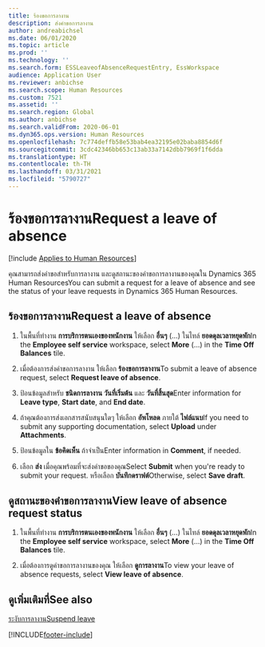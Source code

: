```yaml
---
title: ร้องขอการลางาน
description: ส่งคำขอการลางาน
author: andreabichsel
ms.date: 06/01/2020
ms.topic: article
ms.prod: ''
ms.technology: ''
ms.search.form: ESSLeaveofAbsenceRequestEntry, EssWorkspace
audience: Application User
ms.reviewer: anbichse
ms.search.scope: Human Resources
ms.custom: 7521
ms.assetid: ''
ms.search.region: Global
ms.author: anbichse
ms.search.validFrom: 2020-06-01
ms.dyn365.ops.version: Human Resources
ms.openlocfilehash: 7c774deffb58e53bab4ea32195e02baba8854d6f
ms.sourcegitcommit: 3cdc42346bb653c13ab33a7142dbb7969f1f6dda
ms.translationtype: HT
ms.contentlocale: th-TH
ms.lasthandoff: 03/31/2021
ms.locfileid: "5790727"
---
```

# <a name="request-a-leave-of-absence"></a><span data-ttu-id="24c4f-103">ร้องขอการลางาน</span><span class="sxs-lookup"><span data-stu-id="24c4f-103">Request a leave of absence</span></span>

[!include [Applies to Human Resources](../includes/applies-to-hr.md)]

<span data-ttu-id="24c4f-104">คุณสามารถส่งคำขอสำหรับการลางาน และดูสถานะของคำขอการลางานของคุณใน Dynamics 365 Human Resources</span><span class="sxs-lookup"><span data-stu-id="24c4f-104">You can submit a request for a leave of absence and see the status of your leave requests in Dynamics 365 Human Resources.</span></span>

## <a name="request-a-leave-of-absence"></a><span data-ttu-id="24c4f-105">ร้องขอการลางาน</span><span class="sxs-lookup"><span data-stu-id="24c4f-105">Request a leave of absence</span></span>

1. <span data-ttu-id="24c4f-106">ในพื้นที่ทำงาน **การบริการตนเองของพนักงาน** ให้เลือก **อื่นๆ** (...) ในไทล์ **ยอดดุลเวลาหยุดพัก**</span><span class="sxs-lookup"><span data-stu-id="24c4f-106">In the **Employee self service** workspace, select **More** (...) in the **Time Off Balances** tile.</span></span>

2. <span data-ttu-id="24c4f-107">เมื่อต้องการส่งคำขอการลางาน ให้เลือก **ร้องขอการลางาน**</span><span class="sxs-lookup"><span data-stu-id="24c4f-107">To submit a leave of absence request, select **Request leave of absence**.</span></span>

3. <span data-ttu-id="24c4f-108">ป้อนข้อมูลสำหรับ **ชนิดการลางาน** **วันที่เริ่มต้น** และ **วันที่สิ้นสุด**</span><span class="sxs-lookup"><span data-stu-id="24c4f-108">Enter information for **Leave type**, **Start date**, and **End date**.</span></span>

4. <span data-ttu-id="24c4f-109">ถ้าคุณต้องการส่งเอกสารสนับสนุนใดๆ ให้เลือก **อัพโหลด** ภายใต้ **ไฟล์แนบ**</span><span class="sxs-lookup"><span data-stu-id="24c4f-109">If you need to submit any supporting documentation, select **Upload** under **Attachments**.</span></span>

5. <span data-ttu-id="24c4f-110">ป้อนข้อมูลใน **ข้อคิดเห็น** ถ้าจำเป็น</span><span class="sxs-lookup"><span data-stu-id="24c4f-110">Enter information in **Comment**, if needed.</span></span>

6. <span data-ttu-id="24c4f-111">เลือก **ส่ง** เมื่อคุณพร้อมที่จะส่งคำขอของคุณ</span><span class="sxs-lookup"><span data-stu-id="24c4f-111">Select **Submit** when you're ready to submit your request.</span></span> <span data-ttu-id="24c4f-112">หรือเลือก **บันทึกดราฟต์**</span><span class="sxs-lookup"><span data-stu-id="24c4f-112">Otherwise, select **Save draft**.</span></span>


## <a name="view-leave-of-absence-request-status"></a><span data-ttu-id="24c4f-113">ดูสถานะของคำขอการลางาน</span><span class="sxs-lookup"><span data-stu-id="24c4f-113">View leave of absence request status</span></span>

1. <span data-ttu-id="24c4f-114">ในพื้นที่ทำงาน **การบริการตนเองของพนักงาน** ให้เลือก **อื่นๆ** (...) ในไทล์ **ยอดดุลเวลาหยุดพัก**</span><span class="sxs-lookup"><span data-stu-id="24c4f-114">In the **Employee self service** workspace, select **More** (...) in the **Time Off Balances** tile.</span></span>

2. <span data-ttu-id="24c4f-115">เมื่อต้องการดูคำขอการลางานของคุณ ให้เลือก **ดูการลางาน**</span><span class="sxs-lookup"><span data-stu-id="24c4f-115">To view your leave of absence requests, select **View leave of absence**.</span></span>

## <a name="see-also"></a><span data-ttu-id="24c4f-116">ดูเพิ่มเติมที่</span><span class="sxs-lookup"><span data-stu-id="24c4f-116">See also</span></span>

[<span data-ttu-id="24c4f-117">ระงับการลางาน</span><span class="sxs-lookup"><span data-stu-id="24c4f-117">Suspend leave</span></span>](hr-leave-and-absence-suspend-leave.md)


[!INCLUDE[footer-include](../includes/footer-banner.md)]